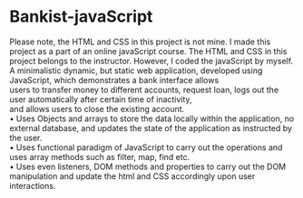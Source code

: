 ﻿# Bankist-javaScript
 
Please note, the HTML and CSS in this project is not mine. I made this project as a part of an online javaScript course. The HTML and CSS in this project belongs to the instructor. However, I coded the javaScript by myself. <br />
A minimalistic dynamic, but static web application, developed using JavaScript, which demonstrates a bank interface allows <br />
users to transfer money to different accounts, request loan, logs out the user automatically after certain time of inactivity, <br />
and allows users to close the existing account. <br />
• Uses Objects and arrays to store the data locally within the application, no external database, and updates the
state of the application as instructed by the user. <br />
• Uses functional paradigm of JavaScript to carry out the operations and uses array methods such as filter, map, find
etc. <br />
• Uses even listeners, DOM methods and properties to carry out the DOM manipulation and update the html and
CSS accordingly upon user interactions. <br />
